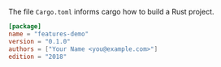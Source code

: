 The file `Cargo.toml` informs cargo how to build a Rust project.

```toml
[package]
name = "features-demo"
version = "0.1.0"
authors = ["Your Name <you@example.com>"]
edition = "2018"
```
